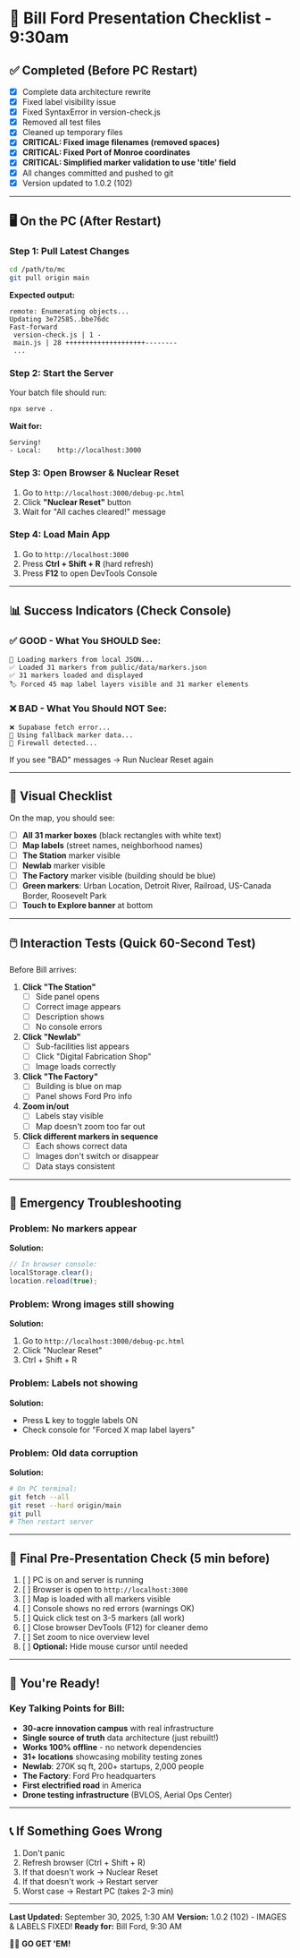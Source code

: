 # 🎯 Bill Ford Presentation Checklist - 9:30am

## ✅ Completed (Before PC Restart)
- [x] Complete data architecture rewrite
- [x] Fixed label visibility issue
- [x] Fixed SyntaxError in version-check.js
- [x] Removed all test files
- [x] Cleaned up temporary files
- [x] **CRITICAL: Fixed image filenames (removed spaces)**
- [x] **CRITICAL: Fixed Port of Monroe coordinates**
- [x] **CRITICAL: Simplified marker validation to use 'title' field**
- [x] All changes committed and pushed to git
- [x] Version updated to 1.0.2 (102)

---

## 🖥️ On the PC (After Restart)

### Step 1: Pull Latest Changes
```bash
cd /path/to/mc
git pull origin main
```

**Expected output:**
```
remote: Enumerating objects...
Updating 3e72585..bbe76dc
Fast-forward
 version-check.js | 1 -
 main.js | 28 ++++++++++++++++++++--------
 ...
```

### Step 2: Start the Server
Your batch file should run:
```bash
npx serve .
```

**Wait for:**
```
Serving!
- Local:    http://localhost:3000
```

### Step 3: Open Browser & Nuclear Reset
1. Go to `http://localhost:3000/debug-pc.html`
2. Click **"Nuclear Reset"** button
3. Wait for "All caches cleared!" message

### Step 4: Load Main App
1. Go to `http://localhost:3000`
2. Press **Ctrl + Shift + R** (hard refresh)
3. Press **F12** to open DevTools Console

---

## 📊 Success Indicators (Check Console)

### ✅ GOOD - What You SHOULD See:
```
📂 Loading markers from local JSON...
✅ Loaded 31 markers from public/data/markers.json
✅ 31 markers loaded and displayed
🏷️ Forced 45 map label layers visible and 31 marker elements
```

### ❌ BAD - What You Should NOT See:
```
❌ Supabase fetch error...
🔄 Using fallback marker data...
🚫 Firewall detected...
```

If you see "BAD" messages → Run Nuclear Reset again

---

## 🎨 Visual Checklist

On the map, you should see:

- [ ] **All 31 marker boxes** (black rectangles with white text)
- [ ] **Map labels** (street names, neighborhood names)
- [ ] **The Station** marker visible
- [ ] **Newlab** marker visible  
- [ ] **The Factory** marker visible (building should be blue)
- [ ] **Green markers**: Urban Location, Detroit River, Railroad, US-Canada Border, Roosevelt Park
- [ ] **Touch to Explore banner** at bottom

---

## 🖱️ Interaction Tests (Quick 60-Second Test)

Before Bill arrives:

1. **Click "The Station"**
   - [ ] Side panel opens
   - [ ] Correct image appears
   - [ ] Description shows
   - [ ] No console errors

2. **Click "Newlab"**
   - [ ] Sub-facilities list appears
   - [ ] Click "Digital Fabrication Shop"
   - [ ] Image loads correctly

3. **Click "The Factory"**
   - [ ] Building is blue on map
   - [ ] Panel shows Ford Pro info

4. **Zoom in/out**
   - [ ] Labels stay visible
   - [ ] Map doesn't zoom too far out

5. **Click different markers in sequence**
   - [ ] Each shows correct data
   - [ ] Images don't switch or disappear
   - [ ] Data stays consistent

---

## 🚨 Emergency Troubleshooting

### Problem: No markers appear
**Solution:** 
```javascript
// In browser console:
localStorage.clear();
location.reload(true);
```

### Problem: Wrong images still showing
**Solution:**
1. Go to `http://localhost:3000/debug-pc.html`
2. Click "Nuclear Reset"
3. Ctrl + Shift + R

### Problem: Labels not showing
**Solution:**
- Press **L** key to toggle labels ON
- Check console for "Forced X map label layers"

### Problem: Old data corruption
**Solution:**
```bash
# On PC terminal:
git fetch --all
git reset --hard origin/main
git pull
# Then restart server
```

---

## 📱 Final Pre-Presentation Check (5 min before)

1. [ ] PC is on and server is running
2. [ ] Browser is open to `http://localhost:3000`
3. [ ] Map is loaded with all markers visible
4. [ ] Console shows no red errors (warnings OK)
5. [ ] Quick click test on 3-5 markers (all work)
6. [ ] Close browser DevTools (F12) for cleaner demo
7. [ ] Set zoom to nice overview level
8. [ ] **Optional:** Hide mouse cursor until needed

---

## 🎉 You're Ready!

### Key Talking Points for Bill:
- **30-acre innovation campus** with real infrastructure
- **Single source of truth** data architecture (just rebuilt!)
- **Works 100% offline** - no network dependencies
- **31+ locations** showcasing mobility testing zones
- **Newlab**: 270K sq ft, 200+ startups, 2,000 people
- **The Factory**: Ford Pro headquarters
- **First electrified road** in America
- **Drone testing infrastructure** (BVLOS, Aerial Ops Center)

---

## 📞 If Something Goes Wrong

1. Don't panic
2. Refresh browser (Ctrl + Shift + R)
3. If that doesn't work → Nuclear Reset
4. If that doesn't work → Restart server
5. Worst case → Restart PC (takes 2-3 min)

---

**Last Updated:** September 30, 2025, 1:30 AM
**Version:** 1.0.2 (102) - IMAGES & LABELS FIXED!
**Ready for:** Bill Ford, 9:30 AM

🚗💨 **GO GET 'EM!**
